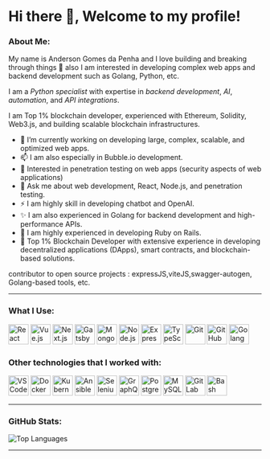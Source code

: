 # Hi there 👋, Welcome to my profile!
### About Me:
My name is Anderson Gomes da Penha and I love building and breaking through things 🤔 also I am interested in developing complex web apps and backend development such as Golang, Python, etc.

I am a *Python specialist* with expertise in *backend development*, *AI*, *automation*, and *API integrations*.

I am Top 1% blockchain developer, experienced with Ethereum, Solidity, Web3.js, and building scalable blockchain infrastructures.

- 🔭 I’m currently working on developing large, complex, scalable, and optimized web apps.
- 📫 I am also especially in Bubble.io development.
- 🌱 Interested in penetration testing on web apps (security aspects of web applications)
- 💬 Ask me about web development, React, Node.js, and penetration testing.
- ⚡ I am highly skill in developing chatbot and OpenAI.
- ✨ I am also experienced in Golang for backend development and high-performance APIs.
- 👯 I am highly experienced in developing Ruby on Rails.
- 🏅 Top 1% Blockchain Developer with extensive experience in developing decentralized applications (DApps), smart contracts, and blockchain-based solutions.
  
contributor to open source projects : expressJS,viteJS,swagger-autogen, Golang-based tools, etc.


---

### What I Use:
<p align="left">
  <img src="https://cdn.jsdelivr.net/gh/devicons/devicon/icons/react/react-original.svg" width="40" height="40" alt="React" />
  <img src="https://cdn.jsdelivr.net/gh/devicons/devicon/icons/vuejs/vuejs-original.svg" width="40" height="40" alt="Vue.js" />
  <img src="https://cdn.jsdelivr.net/gh/devicons/devicon/icons/nextjs/nextjs-original-wordmark.svg" width="40" height="40" alt="Next.js" />
  <img src="https://cdn.jsdelivr.net/gh/devicons/devicon/icons/gatsby/gatsby-original.svg" width="40" height="40" alt="Gatsby" />
  <img src="https://cdn.jsdelivr.net/gh/devicons/devicon/icons/mongodb/mongodb-original.svg" width="40" height="40" alt="MongoDB" />
  <img src="https://cdn.jsdelivr.net/gh/devicons/devicon/icons/nodejs/nodejs-original.svg" width="40" height="40" alt="Node.js" />
  <img src="https://cdn.jsdelivr.net/gh/devicons/devicon/icons/express/express-original.svg" width="40" height="40" alt="Express.js" />
  <img src="https://cdn.jsdelivr.net/gh/devicons/devicon/icons/typescript/typescript-original.svg" width="40" height="40" alt="TypeScript" />
  <img src="https://cdn.jsdelivr.net/gh/devicons/devicon/icons/git/git-original.svg" width="40" height="40" alt="Git" />
  <img src="https://cdn.jsdelivr.net/gh/devicons/devicon/icons/github/github-original.svg" width="40" height="40" alt="GitHub" />
  <img src="https://cdn.jsdelivr.net/gh/devicons/devicon/icons/go/go-original.svg" width="40" height="40" alt="Golang" />
</p>

### Other technologies that I worked with:
<p align="left">
 <img src="https://cdn.jsdelivr.net/gh/devicons/devicon/icons/vscode/vscode-original.svg" alt="VS Code" width="40" height="40" />
<img src="https://cdn.jsdelivr.net/gh/devicons/devicon/icons/docker/docker-original.svg" alt="Docker" width="40" height="40" />
<img src="https://cdn.jsdelivr.net/gh/devicons/devicon/icons/kubernetes/kubernetes-plain.svg" alt="Kubernetes" width="40" height="40" />
<img src="https://cdn.jsdelivr.net/gh/devicons/devicon/icons/ansible/ansible-original.svg" alt="Ansible" width="40" height="40" />
<img src="https://cdn.jsdelivr.net/gh/devicons/devicon/icons/selenium/selenium-original.svg" alt="Selenium" width="40" height="40" />
<img src="https://cdn.jsdelivr.net/gh/devicons/devicon/icons/graphql/graphql-plain.svg" alt="GraphQL" width="40" height="40" />
<img src="https://cdn.jsdelivr.net/gh/devicons/devicon/icons/postgresql/postgresql-original.svg" alt="PostgreSQL" width="40" height="40" />
<img src="https://cdn.jsdelivr.net/gh/devicons/devicon/icons/mysql/mysql-original.svg" alt="MySQL" width="40" height="40" />
<img src="https://cdn.jsdelivr.net/gh/devicons/devicon/icons/gitlab/gitlab-original.svg" alt="GitLab" width="40" height="40" />
<img src="https://cdn.jsdelivr.net/gh/devicons/devicon/icons/bash/bash-original.svg" alt="Bash" width="40" height="40" />

</p>

---

### GitHub Stats:


![Top Languages](https://github-readme-stats.vercel.app/api/top-langs/?username=devreact854&layout=compact&theme=radical)

---

<!--
**devreact854/devreact854** is a ✨ _special_ ✨ repository because its `README.md` (this file) appears on your GitHub profile.

Here are some ideas to get you started:

- 🔭 I’m currently working on ...
- 🌱 I’m currently learning ...
- 👯 I’m looking to collaborate on ...
- 🤔 I’m looking for help with ...
- 💬 Ask me about ...
- 📫 How to reach me: ...
- 😄 Pronouns: ...
- ⚡ Fun fact: ...
-->
